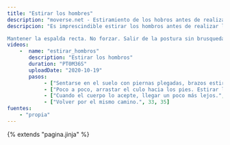 ```yaml
---
title: "Estirar los hombres"
description: "moverse.net - Estiramiento de los hobros antes de realizar los ejercicios que los impliquen, especialmente los cambios de base"
descripcion: "Es imprescindible estirar los hombros antes de realizar los ejercicios boca arriba sobre cuatro patas y los cambios de base.

Mantener la espalda recta. No forzar. Salir de la postura sin brusquedades."
videos: 
    -  name: "estirar_hombros"
       description: "Estirar los hombros"
       duration: "PT0M36S"
       uploadDate: "2020-10-19"
       pasos:
            - ["Sentarse en el suelo con piernas plegadas, brazos estirados y puntas de los dedos hacia afuera.", 1, 10]
            - ["Poco a poco, arrastar el culo hacia los pies. Estirar la espalda.", 10, 27]
            - ["Cuando el cuerpo lo acepte, llegar un poco más lejos.", 27, 33]
            - ["Volver por el mismo camino.", 33, 35]
fuentes:
    - "propia"
---
```

{% extends "pagina.jinja" %}
